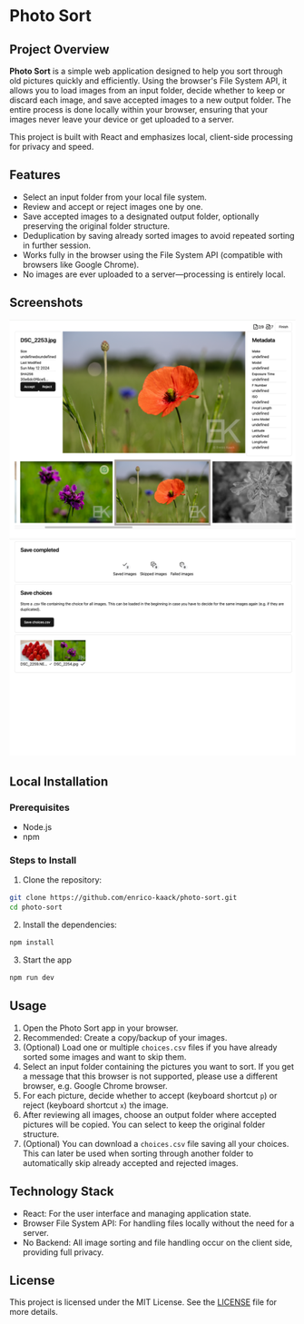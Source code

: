 # Photo Sort

## Project Overview

**Photo Sort** is a simple web application designed to help you sort through old pictures quickly and efficiently. Using the browser's File System API, it allows you to load images from an input folder, decide whether to keep or discard each image, and save accepted images to a new output folder. The entire process is done locally within your browser, ensuring that your images never leave your device or get uploaded to a server.

This project is built with React and emphasizes local, client-side processing for privacy and speed.

## Features

- Select an input folder from your local file system.
- Review and accept or reject images one by one.
- Save accepted images to a designated output folder, optionally preserving the original folder structure.
- Deduplication by saving already sorted images to avoid repeated sorting in further session.
- Works fully in the browser using the File System API (compatible with browsers like Google Chrome).
- No images are ever uploaded to a server—processing is entirely local.

## Screenshots
![Review page screenshot. Showing the image and exif information and a image gallery with marked images as accepted and rejected.](./screenshots/review.png)
![Save page screenshot. Showing the result of the save process.](./screenshots/save.png)

## Local Installation

### Prerequisites

- Node.js
- npm

### Steps to Install

1. Clone the repository:
```bash
git clone https://github.com/enrico-kaack/photo-sort.git
cd photo-sort
```
2. Install the dependencies:
```bash
npm install
```
3. Start the app
```bash
npm run dev
```

## Usage
1. Open the Photo Sort app in your browser.
1. Recommended: Create a copy/backup of your images.
1. (Optional) Load one or multiple `choices.csv` files if you have already sorted some images and want to skip them.
1. Select an input folder containing the pictures you want to sort. If you get a message that this browser is not supported, please use a different browser, e.g. Google Chrome browser.
1. For each picture, decide whether to accept (keyboard shortcut `p`) or reject (keyboard shortcut `x`) the image.
1. After reviewing all images, choose an output folder where accepted pictures will be copied. You can select to keep the original folder structure.
1. (Optional) You can download a `choices.csv` file saving all your choices. This can later be used when sorting through another folder to automatically skip already accepted and rejected images.

## Technology Stack

- React: For the user interface and managing application state.
- Browser File System API: For handling files locally without the need for a server.
- No Backend: All image sorting and file handling occur on the client side, providing full privacy.

## License

This project is licensed under the MIT License. See the [LICENSE](LICENSE) file for more details.